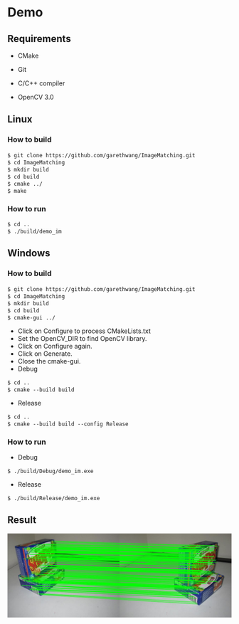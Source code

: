 # Demo

## Requirements

- CMake

- Git

- C/C++ compiler
- OpenCV 3.0

## Linux

### How to build

```
$ git clone https://github.com/garethwang/ImageMatching.git
$ cd ImageMatching
$ mkdir build
$ cd build
$ cmake ../
$ make
```

### How to run

```
$ cd ..
$ ./build/demo_im
```

## Windows

### How to build

```
$ git clone https://github.com/garethwang/ImageMatching.git
$ cd ImageMatching
$ mkdir build
$ cd build
$ cmake-gui ../
```

- Click  on Configure to process CMakeLists.txt
- Set the OpenCV_DIR to find OpenCV library.
- Click on Configure again.
- Click on Generate.
- Close the cmake-gui.
- Debug

```
$ cd ..
$ cmake --build build
```

- Release

```
$ cd ..
$ cmake --build build --config Release
```

### How to run

- Debug

```
$ ./build/Debug/demo_im.exe
```

- Release

```
$ ./build/Release/demo_im.exe
```

## Result

![](data/result.jpg)

